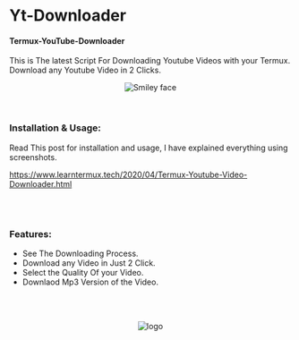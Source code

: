 # Yt-Downloader
#### Termux-YouTube-Downloader
This is The latest Script For Downloading Youtube Videos with your Termux. Download any Youtube Video in 2 Clicks.
<p align="center">
  <img alt="Smiley face" src="https://4.bp.blogspot.com/-qKxrxikFicQ/Xp68DDj3GNI/AAAAAAAAMXs/ILs0_4M5ojsi8dZqDbGmjAL12NSnWVqzACK4BGAYYCw/s1600/Download%2BYoutube%2BVideos%2Bwith%2BTr%253Dermux.png">
</p>
<br>

### Installation & Usage:
Read This post for installation and usage, I have explained everything using screenshots.

https://www.learntermux.tech/2020/04/Termux-Youtube-Video-Downloader.html

<br>
<br>

### Features:
- See The Downloading Process.
- Download any Video in Just 2 Click.
- Select the Quality Of your Video.
- Downlaod Mp3 Version of the Video.

<br>
<br>

<p align="center">
  <img alt="logo" src="https://telegra.ph/file/9be6dd7eb3983801a5aee.png">
</p>
